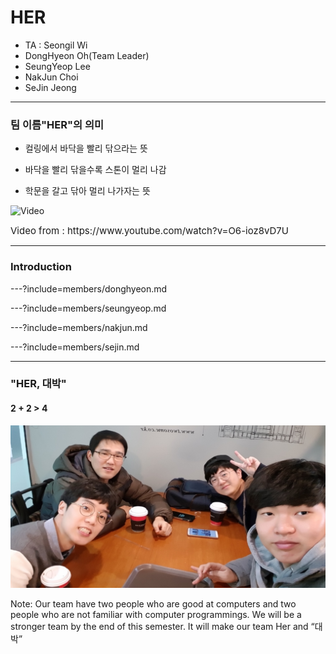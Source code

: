 # HER

- TA : Seongil Wi
- DongHyeon Oh(Team Leader)
- SeungYeop Lee
- NakJun Choi
- SeJin Jeong

---

### 팀 이름"HER"의 의미

- 컬링에서 바닥을 빨리 닦으라는 뜻

- 바닥을 빨리 닦을수록 스톤이 멀리 나감

- 학문을 갈고 닦아 멀리 나가자는 뜻

![Video](https://www.youtube.com/embed/v5TWdg_MSjw)

<div style="font-size:15px;">
Video from : https://www.youtube.com/watch?v=O6-ioz8vD7U
</div>


---

### Introduction

---?include=members/donghyeon.md

---?include=members/seungyeop.md

---?include=members/nakjun.md

---?include=members/sejin.md

---

### "HER, 대박"
#### 2 + 2 > 4
![TEAM_PICTURE](images/team_picture.jpg)

Note:
Our team have two people who are good at computers and two people who are not familiar with computer programmings.
We will be a stronger team by the end of this semester. It will make our team Her and “대박”
